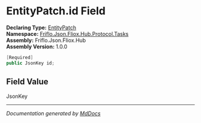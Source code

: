 ﻿<!--  
  <auto-generated>   
    The contents of this file were generated by a tool.  
    Changes to this file may be list if the file is regenerated  
  </auto-generated>   
-->

# EntityPatch.id Field

**Declaring Type:** [EntityPatch](../index.md)  
**Namespace:** [Friflo.Json.Fliox.Hub.Protocol.Tasks](../../index.md)  
**Assembly:** Friflo.Json.Fliox.Hub  
**Assembly Version:** 1.0.0

```csharp
[Required]
public JsonKey id;
```

## Field Value

JsonKey

___

*Documentation generated by [MdDocs](https://github.com/ap0llo/mddocs)*
